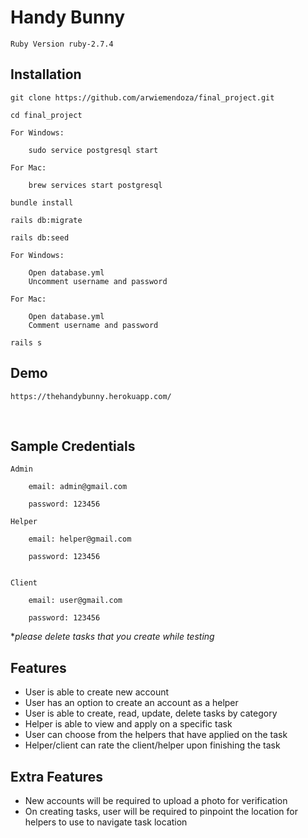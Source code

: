 # Handy Bunny

    Ruby Version ruby-2.7.4

## Installation

```
git clone https://github.com/arwiemendoza/final_project.git
```

```
cd final_project
```

```
For Windows:

    sudo service postgresql start
```

```
For Mac:

    brew services start postgresql
```

```
bundle install
```

```
rails db:migrate
```

```
rails db:seed
```

```
For Windows:

    Open database.yml
    Uncomment username and password
```

```
For Mac:

    Open database.yml
    Comment username and password
```

```
rails s
```

## Demo

    https://thehandybunny.herokuapp.com/

<br/>

## Sample Credentials

    Admin

        email: admin@gmail.com

        password: 123456

    Helper

        email: helper@gmail.com

        password: 123456


    Client

        email: user@gmail.com

        password: 123456

\*_please delete tasks that you create while testing_

## Features

-   User is able to create new account
-   User has an option to create an account as a helper
-   User is able to create, read, update, delete tasks by category
-   Helper is able to view and apply on a specific task
-   User can choose from the helpers that have applied on the task
-   Helper/client can rate the client/helper upon finishing the task

## Extra Features

-   New accounts will be required to upload a photo for verification
-   On creating tasks, user will be required to pinpoint the location for helpers to use to navigate task location

